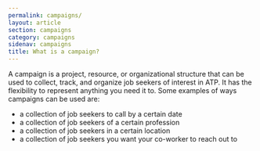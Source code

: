```yaml
---
permalink: campaigns/
layout: article
section: campaigns
category: campaigns
sidenav: campaigns
title: What is a campaign?
---
```


A campaign is a project, resource, or organizational structure that can be used to collect, track, and organize job seekers of interest in ATP. It has the flexibility to represent anything you need it to. Some examples of ways campaigns can be used are:

- a collection of job seekers to call by a certain date
- a collection of job seekers of a certain profession
- a collection of job seekers in a certain location
- a collection of job seekers you want your co-worker to reach out to

